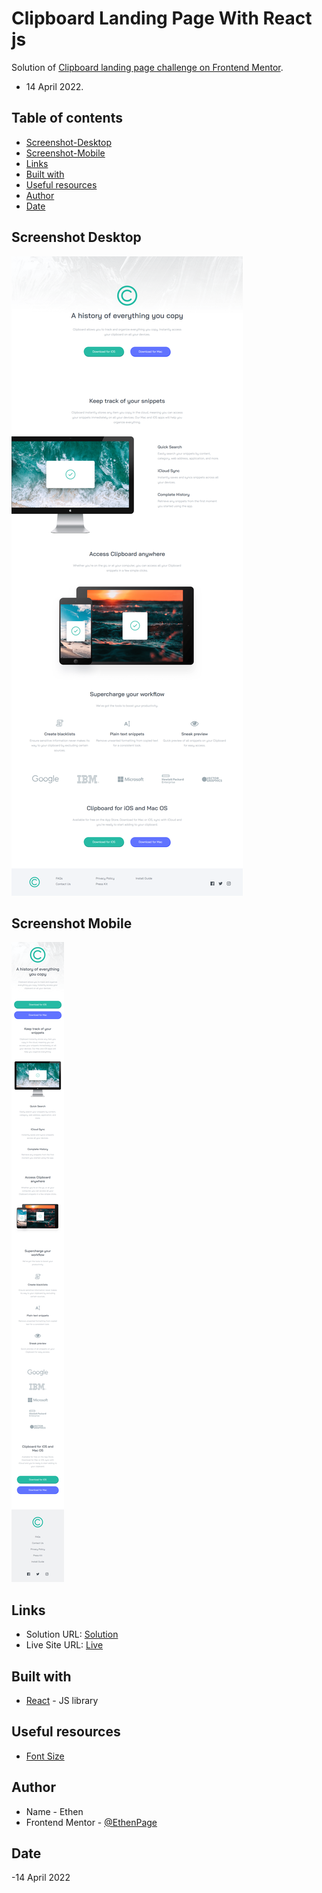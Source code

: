 # Clipboard Landing Page With React js

Solution of [Clipboard landing page challenge on Frontend Mentor](https://www.frontendmentor.io/challenges/clipboard-landing-page-5cc9bccd6c4c91111378ecb9).

- 14 April 2022.

## Table of contents

- [Screenshot-Desktop](#screenshot-desktop)
- [Screenshot-Mobile](#screenshot-mobile)
- [Links](#links)
- [Built with](#built-with)
- [Useful resources](#useful-resources)
- [Author](#author)
- [Date](#date)

## Screenshot Desktop

![](./desktop.png)

## Screenshot Mobile

![](./mobile.png)

## Links

- Solution URL: [Solution](https://www.frontendmentor.io/solutions/clipboard-landing-page-by-using-react-HJOE6WBV9)
- Live Site URL: [Live](https://ethenpage.github.io/re-clipboard-landing-page/)

## Built with

- [React](https://reactjs.org/) - JS library

## Useful resources

- [Font Size](https://type-scale.com/)

## Author

- Name - Ethen
- Frontend Mentor - [@EthenPage](https://www.frontendmentor.io/profile/ethenpage)

## Date

-14 April 2022
